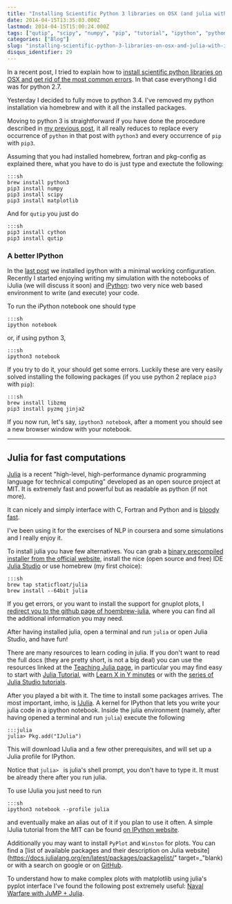 ```yaml
---
title: "Installing Scientific Python 3 libraries on OSX (and julia with IJulia)"
date: 2014-04-15T13:35:03.000Z
lastmod: 2014-04-15T15:00:24.000Z
tags: ["qutip", "scipy", "numpy", "pip", "tutorial", "ipython", "python3", "julia", "ijulia"]
categories: ["Blog"]
slug: "installing-scientific-python-3-libraries-on-osx-and-julia-with-ijulia"
disqus_identifier: 29
---
```


In a recent post, I tried to explain how to  [install scientific python libraries on OSX and get rid of the most common errors](https://www.mseri.me/installing-scientific-python-libraries-on-osx/). In that case everythong I did was for python 2.7.

Yesterday I decided to fully move to python 3.4. I've removed my python installation via homebrew and with it all the installed packages.

Moving to python 3 is straightforward if you have done the procedure described in [my previous post](https://www.mseri.me/installing-scientific-python-libraries-on-osx/), it all really reduces to replace every occurrence of `python` in that post with `python3` and every occurrence of `pip` with `pip3`. 

Assuming that you had installed homebrew, fortran and pkg-config as explained there, what you have to do is just type and exectute the following:

    :::sh
    brew install python3
    pip3 install numpy
    pip3 install scipy
    pip3 install matplotlib

And for `qutip` you just do

    :::sh
    pip3 install cython
    pip3 install qutip

### A better IPython

In the [last post](https://www.mseri.me/installing-scientific-python-libraries-on-osx/) we installed ipython with a minimal working configuration. Recently I started enjoying writing my simulation with the notebooks of iJulia (we will discuss it soon) and [iPython](https://ipython.org/notebook.html): two very nice web based environment to write (and execute) your code.

To run the iPython notebook one should type

    :::sh
    ipython notebook

or, if using python 3,

    :::sh
    ipython3 notebook


If you try to do it, your should get some errors. Luckily these are very easily solved installing the following packages (if you use python 2 replace `pip3` with `pip`):

    :::sh
    brew install libzmq
    pip3 install pyzmq jinja2

If you now run, let's say, `ipython3 notebook`, after a moment you should see a new browser window with your notebook.

- - - - - - 

## Julia for fast computations

[Julia](https://julialang.org) is a recent "high-level, high-performance dynamic programming language for technical computing" developed as an open source project at MIT. It is extremely fast and powerful but as readable as python (if not more).

It can nicely and simply interface with C, Fortran and Python and is [bloody fast](https://julialang.org/benchmarks/).

I've been using it for the exercises of NLP in coursera and some simulations and I really enjoy it.

To install julia you have few alternatives. You can grab a [binary precompiled installer from the official website](https://julialang.org/downloads/), install the nice (open source and free) IDE [Julia Studio](https://forio.com/products/julia-studio/) or use homebrew (my first choice):

    :::sh
    brew tap staticfloat/julia
    brew install --64bit julia

If you get errors, or you want to install the support for gnuplot plots, I [redirect you to the github page of hoembrew-julia](https://github.com/staticfloat/homebrew-julia), where you can find all the additional information you may need.

After having installed julia, open a terminal and run `julia` or open Julia Studio, and have fun!

There are many resources to learn coding in julia. If you don't want to read the full docs (they are pretty short, is not a big deal) you can use the resources linked at the [Teaching Julia page](https://julialang.org/teaching/), in particular you may find easy to start with [Julia Tutorial](https://nbviewer.ipython.org/github/JuliaX/JuliaTutorial/blob/master/JuliaTutorial.ipynb), with [Learn X in Y minutes](https://learnxinyminutes.com/docs/julia/) or with the [series of Julia Studio tutorials](https://forio.com/products/julia-studio/tutorials/).

After you played a bit with it. The time to install some packages arrives. The most important, imho, is [IJulia](https://github.com/JuliaLang/IJulia.jl). A kernel for IPython that lets you write your julia code in a ipython notebook. Inside the julia environment (namely, after having opened a terminal and run `julia`) execute the following

    :::julia
    julia> Pkg.add("IJulia")

This will download IJulia and a few other prerequisites, and will set up a Julia profile for IPython.

Notice that `julia> ` is julia's shell prompt, you don't have to type it. It must be already there after you run julia.

To use IJulia you just need to run

    :::sh
    ipython3 notebook --profile julia

and eventually make an alias out of it if you plan to use it often. A simple IJulia tutorial from the MIT can be found [on IPython website](https://nbviewer.ipython.org/url/jdj.mit.edu/~stevenj/IJulia%20Preview.ipynb).

Additionally you may want to install `PyPlot` and `Winston` for plots. You can find a [list of available packages and their description on Julia website](https://docs.julialang.org/en/latest/packages/packagelist/" target=_"blank) or with a search on google or on [GitHub](https://www.github.com).

To understand how to make complex plots with matplotlib using julia's pyplot interface I've found the following post extremely useful: [Naval Warfare with JuMP + Julia](https://iaindunning.com/2014/subs-battleships.html).